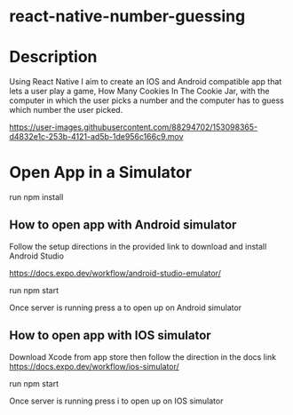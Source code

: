 # react-native-number-guessing

# Description

Using React Native I aim to create an IOS and Android compatible app that lets a user play a game, How Many Cookies In The Cookie Jar, with the computer in which the user picks a number and the computer has to guess which number the user picked. 

https://user-images.githubusercontent.com/88294702/153098365-d4832e1c-253b-4121-ad5b-1de956c166c9.mov


# Open App in a Simulator

run npm install

## How to open app with Android simulator 

 Follow the setup directions in the provided link to download and install Android Studio

https://docs.expo.dev/workflow/android-studio-emulator/

run npm start

Once server is running press a to open up on Android simulator

## How to open app with IOS simulator 

Download Xcode from app store then follow the direction in the docs link
https://docs.expo.dev/workflow/ios-simulator/

run npm start

Once server is running press i to open up on IOS simulator





